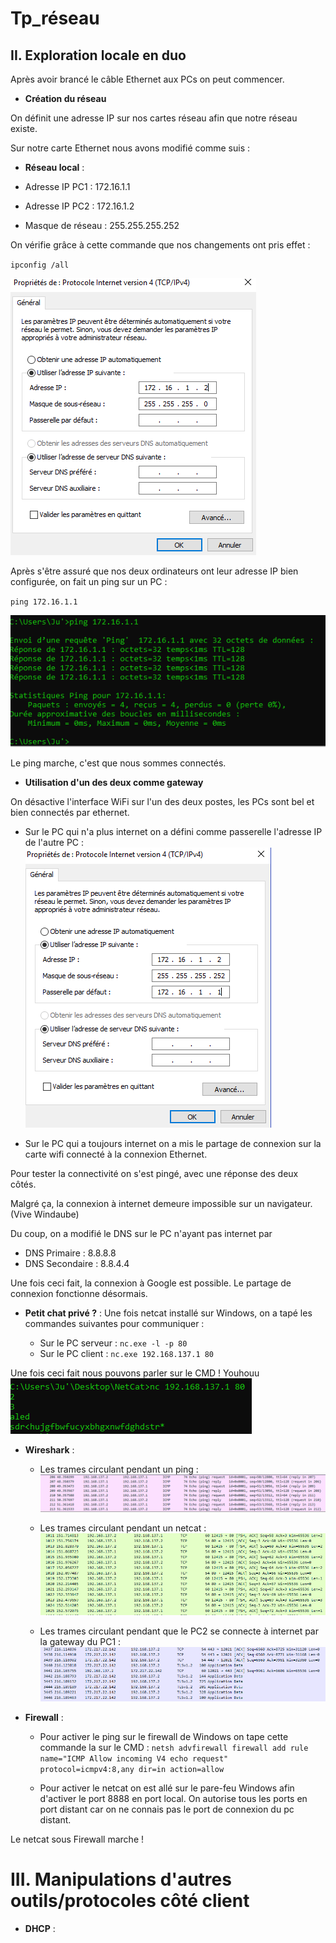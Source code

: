 # Tp_réseau

## II. Exploration locale en duo

  

Après avoir brancé le câble Ethernet aux PCs on peut commencer.

*  **Création du réseau**

  
On définit une adresse IP sur nos cartes réseau afin que notre réseau existe.

Sur notre carte Ethernet nous avons modifié comme suis :

*  **Réseau local** :

* Adresse IP PC1 : 172.16.1.1

* Adresse IP PC2 : 172.16.1.2

* Masque de réseau : 255.255.255.252

  
  

On vérifie grâce à cette commande que nos changements ont pris effet :

  
  

`ipconfig /all`

  
  

![Image du réseau local](/images/duo_changeip.PNG)

  
  

Après s'être assuré que nos deux ordinateurs ont leur adresse IP bien configurée, on fait un ping sur un PC :

  
  

`ping 172.16.1.1`

  

![Ping local](/images/pinglocal.PNG)

  
  

Le ping marche, c'est que nous sommes connectés.

*  **Utilisation d'un des deux comme gateway**

On désactive l'interface WiFi sur l'un des deux postes,
les PCs sont bel et bien connectés par ethernet.
* Sur le PC qui n'a plus internet on a défini comme passerelle l'adresse IP de l'autre PC :
![Passerelle](/images/duo_connected.PNG)

* Sur le PC qui a toujours internet on a mis le partage de connexion sur la carte wifi connecté à la connexion Ethernet.

Pour tester la connectivité on s'est pingé, avec une réponse des deux côtés.

Malgré ça, la connexion à internet demeure impossible sur un navigateur. (Vive Windaube) 

Du coup, on a modifié le DNS sur le PC n'ayant pas internet par 
* DNS Primaire : 8.8.8.8
* DNS Secondaire : 8.8.4.4

Une fois ceci fait, la connexion à Google est possible.
Le partage de connexion fonctionne désormais.

*  **Petit chat privé ?** :
Une fois netcat installé sur Windows, on a tapé les commandes suivantes pour communiquer :

	* Sur le PC serveur : `nc.exe -l -p 80`
	* Sur le PC client : `nc.exe 192.168.137.1 80`
	
Une fois ceci fait nous pouvons parler sur le CMD ! Youhouu
![Connected](/images/duo_netcat.PNG)

*  **Wireshark** :
	* Les trames circulant pendant un ping :
![Trames](/images/duo_wping.PNG)

	* Les trames circulant pendant un netcat :
![Trames](/images/duo_wnetcat.PNG)

	* Les trames circulant pendant que le PC2 se connecte à internet par la gateway du PC1 :
![Trames](/images/duo_wgateway.PNG)

*  **Firewall** :
	* Pour activer le ping sur le firewall de Windows on tape cette commande la sur le CMD :
`netsh advfirewall firewall add rule name="ICMP Allow incoming V4 echo request" protocol=icmpv4:8,any dir=in action=allow`

	* Pour activer le netcat on est allé sur le pare-feu Windows afin d'activer le port 8888 en port local.
On autorise tous les ports en port distant car on ne connais pas le port de connexion du pc distant.

Le netcat sous Firewall marche !

# III. Manipulations d'autres outils/protocoles côté client

*  **DHCP** :
